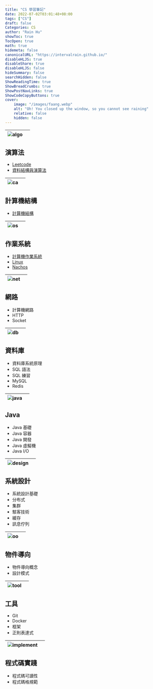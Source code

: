 ```yaml
---
title: "CS 學習筆記"
date: 2022-07-02T03:01:48+08:00
tags: ["CS"]
draft: false
Categories: CS
author: "Rain Hu"
showToc: true
TocOpen: true
math: true
hidemeta: false
canonicalURL: "https://intervalrain.github.io/"
disableHLJS: true
disableShare: true
disableHLJS: false
hideSummary: false
searchHidden: false
ShowReadingTime: true
ShowBreadCrumbs: true
ShowPostNavLinks: true
ShowCodeCopyButtons: true
cover:
    image: "/images/faang.webp"
    alt: "Oh! You closed up the window, so you cannot see raining"
    relative: false
    hidden: false
---
```


|![algo](https://www.svgrepo.com/show/9873/calculator.svg)| |
|-|-|
## 演算法
+ [Leetcode](https://github.com/intervalrain/leetcode)
+ [資料結構與演算法](/posts/cs/ds)

|![ca](https://www.svgrepo.com/show/192223/structure-organization.svg)| |
|-|-|
## 計算機結構
+ [計算機結構](/posts/cs/ca)

|![os](https://www.svgrepo.com/show/19602/computer.svg)| |
|-|-|
## 作業系統
+ [計算機作業系統](/posts/cs/os)
+ [Linux](/posts/cs/linux)
+ [Nachos](/posts/cs/nachos)

|![net](https://www.svgrepo.com/show/241826/internet.svg)| |
|-|-|
## 網路
+ 計算機網路
+ HTTP
+ Socket

|![db](https://www.svgrepo.com/show/22166/database.svg)| |
|-|-|
## 資料庫
+ 資料庫系統原理
+ SQL 語法
+ SQL 練習
+ MySQL
+ Redis

|![java](https://www.svgrepo.com/show/32690/java.svg)| |
|-|-|
## Java
+ Java 基礎
+ Java 容器
+ Java 開發
+ Java 虛擬機
+ Java I/O

|![design](https://www.svgrepo.com/show/138770/painting.svg)| |
|-|-|
## 系統設計
+ 系統設計基礎
+ 分布式
+ 集群
+ 駭客技術
+ 緩存
+ 訊息佇列

|![oo](https://www.svgrepo.com/show/43158/apple.svg)| |
|-|-|
## 物件導向
+ 物件導向概念
+ 設計模式

|![tool](https://www.svgrepo.com/show/233791/screwdriver.svg)| |
|-|-|
## 工具
+ Git
+ Docker
+ 框架
+ 正則表達式

|![implement](https://www.svgrepo.com/show/27186/pencil.svg)| |
|-|-|
## 程式碼實踐
+ 程式碼可讀性
+ 程式碼格規範
